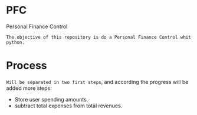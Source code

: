# PFC
Personal Finance Control

```The objective of this repository is do a Personal Finance Control whit python. ```

# Process
```Will be separated in two first steps```, and according the progress will be added more steps:

* Store user spending amounts.
* subtract total expenses from total revenues.

